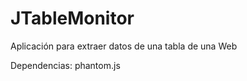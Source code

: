 JTableMonitor
=============

Aplicación para extraer datos de una tabla de una Web

Dependencias:  phantom.js